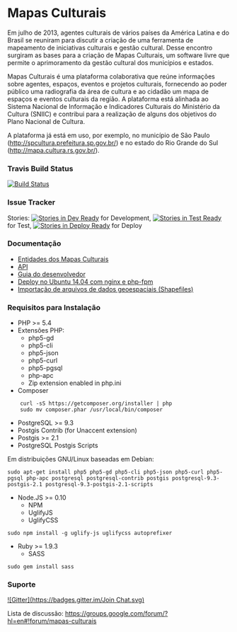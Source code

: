 # Mapas Culturais
Em julho de 2013, agentes culturais de vários países da América Latina e do Brasil se reuniram para discutir a criação de uma ferramenta de mapeamento de iniciativas culturais e gestão cultural. Desse encontro surgiram as bases para a criação de Mapas Culturais, um software livre que permite o aprimoramento da gestão cultural dos municípios e estados.

Mapas Culturais é uma plataforma colaborativa que reúne informações sobre agentes, espaços, eventos e projetos culturais, fornecendo ao poder público uma radiografia da área de cultura e ao cidadão um mapa de espaços e eventos culturais da região. A plataforma está alinhada ao Sistema Nacional de Informação e Indicadores Culturais do Ministério da Cultura (SNIIC) e contribui para a realização de alguns dos objetivos do Plano Nacional de Cultura.

A plataforma já está em uso, por exemplo, no município de São Paulo (http://spcultura.prefeitura.sp.gov.br/) e no estado do Rio Grande do Sul (http://mapa.cultura.rs.gov.br/).

### Travis Build Status

[![Build Status](https://secure.travis-ci.org/hacklabr/mapasculturais.png)](http://travis-ci.org/hacklabr/mapasculturais)

### Issue Tracker

Stories: [![Stories in Dev Ready](https://badge.waffle.io/hacklabr/mapasculturais.png?label=status:dev-ready)](https://waffle.io/hacklabr/mapasculturais) for Development, [![Stories in Test Ready](https://badge.waffle.io/hacklabr/mapasculturais.png?label=status:test-ready)](https://waffle.io/hacklabr/mapasculturais) for Test, [![Stories in Deploy Ready](https://badge.waffle.io/hacklabr/mapasculturais.png?label=status:tested)](https://waffle.io/hacklabr/mapasculturais) for Deploy

### Documentação 
- [Entidades dos Mapas Culturais](doc/entidades.md)
- [API](doc/api.md)
- [Guia do desenvolvedor](doc/developer-guide.md)
- [Deploy no Ubuntu 14.04 com nginx e php-fpm](doc/deploy-ubuntu-14.04.md)
- [Importação de arquivos de dados geoespaciais (Shapefiles)](doc/shapefiles.md)

### Requisitos para Instalação
- PHP >= 5.4
- Extensões PHP:
  - php5-gd
  - php5-cli
  - php5-json
  - php5-curl
  - php5-pgsql
  - php-apc
  - Zip extension enabled in php.ini
- Composer
```shell
    curl -sS https://getcomposer.org/installer | php
    sudo mv composer.phar /usr/local/bin/composer
```
- PostgreSQL >= 9.3
- Postgis Contrib (for Unaccent extension)
- Postgis >= 2.1
-  PostgreSQL Postgis Scripts

Em distribuições GNU/Linux baseadas em Debian:
```shell
sudo apt-get install php5 php5-gd php5-cli php5-json php5-curl php5-pgsql php-apc postgresql postgresql-contrib postgis postgresql-9.3-postgis-2.1 postgresql-9.3-postgis-2.1-scripts
```
- Node.JS >= 0.10
  - NPM
  - UglifyJS
  - UglifyCSS
```shell
sudo npm install -g uglify-js uglifycss autoprefixer
```
- Ruby  >= 1.9.3
  - SASS
```shell
sudo gem install sass
```
### Suporte
[![Gitter](https://badges.gitter.im/Join Chat.svg)](https://gitter.im/hacklabr/mapasculturais?utm_source=badge&utm_medium=badge&utm_campaign=pr-badge)

Lista de discussão: https://groups.google.com/forum/?hl=en#!forum/mapas-culturais
